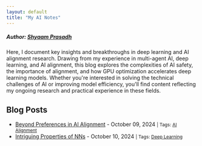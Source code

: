 ```yaml
---
layout: default
title: "My AI Notes"
---
```


##### Author: [Shyaam Prasadh](https://sprasadhpy.github.io)

Here, I document key insights and breakthroughs in deep learning and AI alignment research. Drawing from my experience in multi-agent AI, deep learning, and AI alignment, this blog explores the complexities of AI safety, the importance of alignment, and how GPU optimization accelerates deep learning models. Whether you're interested in solving the technical challenges of AI or improving model efficiency, you'll find content reflecting my ongoing research and practical experience in these fields.

<!-- Meta information for reading time and visit count -->
<div class="meta-info">
  <span id="estimated-reading-time"></span> 
  <span id="visit-count"></span>
</div>

## Blog Posts
<ul>
  <li>
    <a href="https://sprasadhpy.github.io/myAInotes/2024-10-09.html">Beyond Preferences in AI Alignment</a> - October 09, 2024 
    <span style="font-size: 0.85em;"> | Tags: <a href="/tags/AI-alignment">AI Alignment</a></span>
  </li>
  <li>
    <a href="https://sprasadhpy.github.io/myAInotes/2024-10-10.html">Intriguing Properties of NNs</a> - October 10, 2024 
    <span style="font-size: 0.85em;"> | Tags: <a href="/tags/Deep-Learning">Deep Learning</a></span>
  </li>
</ul>
